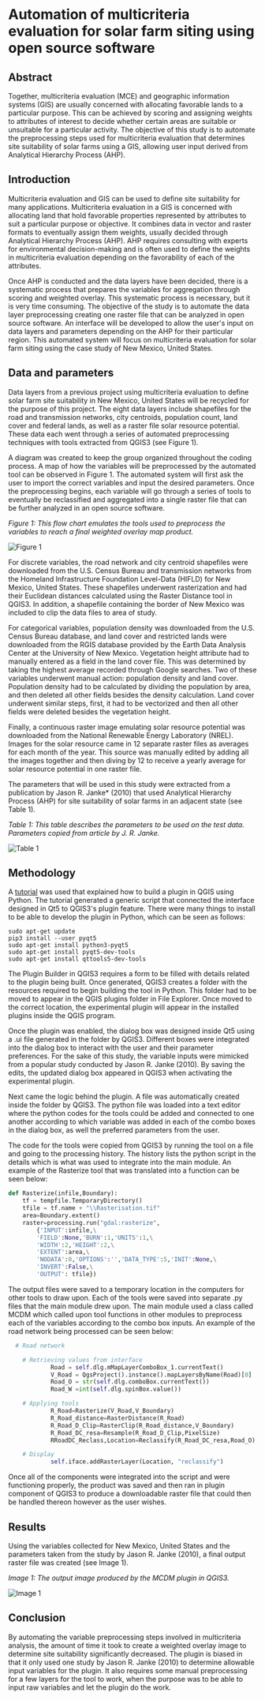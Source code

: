 # Automation of multicriteria evaluation for solar farm siting using open source software

## Abstract
Together, multicriteria evaluation (MCE) and geographic information systems (GIS) are usually concerned with allocating favorable lands to a particular purpose. This can be achieved by scoring and assigning weights to attributes of interest to decide whether certain areas are suitable or unsuitable for a particular activity. The objective of this study is to automate the preprocessing steps used for multicriteria evaluation that determines site suitability of solar farms using a GIS, allowing user input derived from Analytical Hierarchy Process (AHP).

## Introduction
Multicriteria evaluation and GIS can be used to define site suitability for many applications. Multicriteria evaluation in a GIS is concerned with allocating land that hold favorable properties represented by attributes to suit a particular purpose or objective. It combines data in vector and raster formats to eventually assign them weights, usually decided through Analytical Hierarchy Process (AHP). AHP requires consulting with experts for environmental decision-making and is often used to define the weights in multicriteria evaluation depending on the favorability of each of the attributes.

Once AHP is conducted and the data layers have been decided, there is a systematic process that prepares the variables for aggregation through scoring and weighted overlay. This systematic process is necessary, but it is very time consuming. The objective of the study is to automate the data layer preprocessing creating one raster file that can be analyzed in open source software. An interface will be developed to allow the user's input on data layers and parameters depending on the AHP for their particular region. This automated system will focus on multicriteria evaluation for solar farm siting using the case study of New Mexico, United States.

## Data and parameters

Data layers from a previous project using multicriteria evaluation to define solar farm site suitability in New Mexico, United States will be recycled for the purpose of this project. The eight data layers include shapefiles for the road and transmission networks, city centroids, population count, land cover and federal lands, as well as a raster file solar resource potential. These data each went through a series of automated preprocessing techniques with tools extracted from QGIS3 (see Figure 1).

A diagram was created to keep the group organized throughout the coding process. A map of how the variables will be preprocessed by the automated tool can be observed in Figure 1. The automated system will first ask the user to import the correct variables and input the desired parameters. Once the preprocessing begins, each variable will go through a series of tools to eventually be reclassified and aggregated into a single raster file that can be further analyzed in an open source software.

*Figure 1: This flow chart emulates the tools used to preprocess the variables to reach a final weighted overlay map product.*

![Figure 1](images\final_workflow.png "Workflow")

For discrete variables, the road network and city centroid shapefiles were downloaded from the U.S. Census Bureau and transmission networks from the Homeland Infrastructure Foundation Level-Data (HIFLD) for New Mexico, United States. These shapefiles underwent rasterization and had their Euclidean distances calculated using the Raster Distance tool in QGIS3. In addition, a shapefile containing the border of New Mexico was included to clip the data files to area of study.

For categorical variables, population density was downloaded from the U.S. Census Bureau database, and
land cover and restricted lands were downloaded from the RGIS database provided by the Earth Data Analysis Center at the University of New Mexico. Vegetation height attribute had to manually entered as a field in the land cover file. This was determined by taking the highest average recorded through Google searches. Two of these variables underwent manual action: population density and land cover. Population density had to be calculated by dividing the population by area, and then deleted all other fields besides the density calculation. Land cover underwent similar steps, first, it had to be vectorized and then all other fields were deleted besides the vegetation height.

Finally, a continuous raster image emulating solar resource potential was downloaded from the National Renewable Energy Laboratory (NREL). Images for the solar resource came in 12 separate raster files as averages for each month of the year. This source was manually edited by adding all the images together and then diving by 12 to receive a yearly average for solar resource potential in one raster file.

The parameters that will be used in this study were extracted from a publication by Jason R. Janke* (2010) that used Analytical Hierarchy Process (AHP) for site suitability of solar farms in an adjacent state (see Table 1).

*Table 1: This table describes the parameters to be used on the test data. Parameters copied from article by J. R. Janke.*

![Table 1](images\Parameters.png "Parameters")

## Methodology

A [tutorial](http://www.qgistutorials.com/en/docs/3/building_a_python_plugin.html) was used that explained how to build a plugin in QGIS using Python. The tutorial generated a generic script that connected the interface designed in Qt5 to QGIS3's plugin feature. There were many things to install to be able to develop the plugin in Python, which can be seen as follows:

```wsl
sudo apt-get update
pip3 install --user pyqt5  
sudo apt-get install python3-pyqt5  
sudo apt-get install pyqt5-dev-tools
sudo apt-get install qttools5-dev-tools
```
The Plugin Builder in QGIS3 requires a form to be filled with details related to the plugin being built. Once generated, QGIS3 creates a folder with the resources required to begin building the tool in Python. This folder had to be moved to appear in the QGIS plugins folder in File Explorer. Once moved to the correct location, the experimental plugin will appear in the installed plugins inside the QGIS program.

Once the plugin was enabled, the dialog box was designed inside Qt5 using a .ui file generated in the folder by QGIS3. Different boxes were integrated into the dialog box to interact with the user and their parameter preferences. For the sake of this study, the variable inputs were mimicked from a popular study conducted by Jason R. Janke (2010). By saving the edits, the updated dialog box appeared in QGIS3 when activating the experimental plugin.

Next came the logic behind the plugin. A file was automatically created inside the folder by QGIS3. The python file was loaded into a text editor where the python codes for the tools could be added and connected to one another according to which variable was added in each of the combo boxes in the dialog box, as well the preferred parameters from the user.

The code for the tools were copied from QGIS3 by running the tool on a file and going to the processing history. The history lists the python script in the details which is what was used to integrate into the main module. An example of the Rasterize tool that was translated into a function can be seen below:


```python
def Rasterize(infile,Boundary):
    tf = tempfile.TemporaryDirectory()
    tfile = tf.name + "\\Rasterisation.tif"
    area=Boundary.extent()
    raster=processing.run("gdal:rasterize",        
        {'INPUT':infile,\
        'FIELD':None,'BURN':1,'UNITS':1,\
        'WIDTH':2,'HEIGHT':2,\
        'EXTENT':area,\
        'NODATA':0,'OPTIONS':'','DATA_TYPE':5,'INIT':None,\
        'INVERT':False,\
        'OUTPUT': tfile})
  ```

  The output files were saved to a temporary location in the computers for other tools to draw upon. Each of the tools were saved into separate .py files that the main module drew upon. The main module used a class called MCDM which called upon tool functions in other modules to preprocess each of the variables according to the combo box inputs. An example of the road network being processed can be seen below:

```python
  # Road network  

    # Retrieving values from interface
            Road = self.dlg.mMapLayerComboBox_1.currentText()
            V_Road = QgsProject().instance().mapLayersByName(Road)[0]
            Road_O = str(self.dlg.comboBox.currentText())
            Road_W =int(self.dlg.spinBox.value())

    # Applying tools
            R_Road=Rasterize(V_Road,V_Boundary)
            R_Road_distance=RasterDistance(R_Road)
            R_Road_D_Clip=RasterClip(R_Road_distance,V_Boundary)
            R_Road_DC_resa=Resample(R_Road_D_Clip,PixelSize)
            RRoadDC_Reclass,Location=Reclassify(R_Road_DC_resa,Road_O)

    # Display
            self.iface.addRasterLayer(Location, "reclassify")
```

Once all of the components were integrated into the script and were functioning properly, the product was saved and then ran in plugin component of QGIS3 to produce a downloadable raster file that could then be handled thereon however as the user wishes.

## Results

Using the variables collected for New Mexico, United States and the parameters taken from the study by Jason R. Janke (2010), a final output raster file was created (see Image 1).

*Image 1: The output image produced by the MCDM plugin in QGIS3.*

![Image 1](images\finaloutput.png "Output")

## Conclusion

By automating the variable preprocessing steps involved in multicriteria analysis, the amount of time it took to create a weighted overlay image to determine site suitability significantly decreased. The plugin is biased in that it only used one study by Jason R. Janke (2010) to determine allowable input variables for the plugin. It also requires some manual preprocessing for a few layers for the tool to work, when the purpose was to be able to input raw variables and let the plugin do the work.
